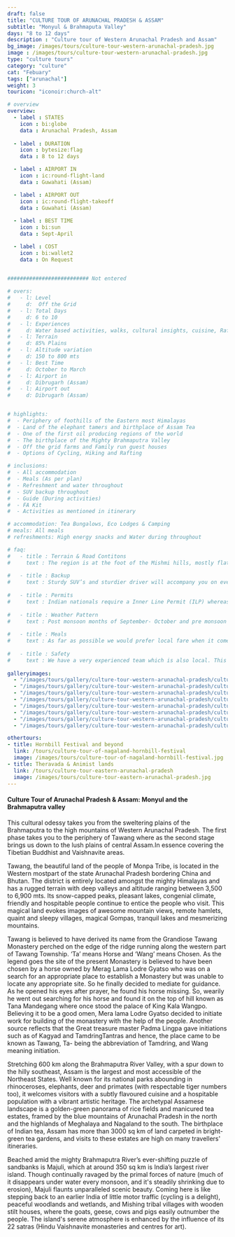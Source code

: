 ```yaml
---
draft: false
title: "CULTURE TOUR OF ARUNACHAL PRADESH & ASSAM"
subtitle: "Monyul & Brahmaputa Valley"
days: "8 to 12 days"
description : "Culture tour of Western Arunachal Pradesh and Assam"
bg_image: /images/tours/culture-tour-western-arunachal-pradesh.jpg
image : /images/tours/culture-tour-western-arunachal-pradesh.jpg
type: "culture tours"
category: "culture"
cat: "Febuary"
tags: ["arunachal"]
weight: 3
touricon: "iconoir:church-alt"

# overview
overview:
  - label : STATES
    icon : bi:globe
    data : Arunachal Pradesh, Assam
    
  - label : DURATION
    icon : bytesize:flag
    data : 8 to 12 days

  - label : AIRPORT IN
    icon : ic:round-flight-land
    data : Guwahati (Assam)

  - label : AIRPORT OUT
    icon : ic:round-flight-takeoff
    data : Guwahati (Assam)
    
  - label : BEST TIME
    icon : bi:sun
    data : Sept-April

  - label : COST
    icon : bi:wallet2
    data : On Request

 
########################## Not entered

# overs:
#   - l: Level 
#     d:  Off the Grid
#   - l: Total Days 
#     d: 6 to 10
#   - l: Experiences
#     d: Water based activities, walks, cultural insights, cuisine, Rafting & cycling
#   - l: Terrain 
#     d: 85% Plains
#   - l: Altitude variation 
#     d: 150 to 800 mts
#   - l: Best Time 
#     d: October to March
#   - l: Airport in 
#     d: Dibrugarh (Assam)
#   - l: Airport out
#     d: Dibrugarh (Assam)


# highlights:
#  - Periphery of foothills of the Eastern most Himalayas
#  - Land of the elephant tamers and birthplace of Assam Tea
#  - One of the first oil producing regions of the world
#  - The birthplace of the Mighty Brahmaputra Valley
#  - Off the grid farms and Family run guest houses
#  - Options of Cycling, Hiking and Rafting

# inclusions:
#  - All accommodation
#  - Meals (As per plan)
#  - Refreshment and water throughout
#  - SUV backup throughout
#  - Guide (During activities)
#  - FA Kit
#  - Activities as mentioned in itinerary

# accommodation: Tea Bungalows, Eco Lodges & Camping
# meals: All meals
# refreshments: High energy snacks and Water during throughout

# faq:
#   - title : Terrain & Road Contitons
#     text : The region is at the foot of the Mishmi hills, mostly flat river plains
  
#   - title : Backup
#     text : Sturdy SUV’s and sturdier driver will accompany you on every trip. the condition of roads do not allow for larger vehicles, however do our best to provide you the best in comfort in relation to the routes that we ply on. These vehicles are along right from your airport pick up to your drop back to the airport.
  
#   - title : Permits
#     text : Indian nationals require a Inner Line Permit (ILP) whereas foreign nationals require Restricted Area Permits (RAP), both of which have a certain fees applicable.
  
#   - title : Weather Pattern
#     text : Post monsoon months of September- October and pre monsoon months of March-April are very pleasant with blue skies and a fair days. Peak winters are from November to February with the mercury coming down below 18 C, in the evenings, however the days are still favourable for cycling.
  
#   - title : Meals
#     text : As far as possible we would prefer local fare when it comes to meals, however we understand the need for comfort food when multiple days of intense exertion is required. Nutritious and palatable foot is always freshly cooked with fresh local ingredients. We provide potable packaged water which we carry in large 20lt cans so as keep plastic to the minimum. Reusable water bottles are provided at the onset of each journey.
  
#   - title : Safety
#     text : We have a very experienced team which is also local. This reflects in the overall safety of our tours. Rest assured your guides know where extra attention is required and when. All our routes are well known to us, we know where the nearest medical facilities are, we know whom to contact if in case of an emergency, we know all the alternate routes in case of road blockages. We have CASEVAC protocols in place to streamline the process in case of emergencies. You can rest easy knowing that in the outdoors in general and this region in particular you are in safe hands with us.
  
galleryimages:
  - "/images/tours/gallery/culture-tour-western-arunachal-pradesh/culture-tour-western-arunachal-pradesh1.jpg"
  - "/images/tours/gallery/culture-tour-western-arunachal-pradesh/culture-tour-western-arunachal-pradesh2.jpg"
  - "/images/tours/gallery/culture-tour-western-arunachal-pradesh/culture-tour-western-arunachal-pradesh3.jpg"
  - "/images/tours/gallery/culture-tour-western-arunachal-pradesh/culture-tour-western-arunachal-pradesh4.jpg"
  - "/images/tours/gallery/culture-tour-western-arunachal-pradesh/culture-tour-western-arunachal-pradesh5.jpg"  
  - "/images/tours/gallery/culture-tour-western-arunachal-pradesh/culture-tour-western-arunachal-pradesh6.jpg"
  - "/images/tours/gallery/culture-tour-western-arunachal-pradesh/culture-tour-western-arunachal-pradesh7.jpg"
  - "/images/tours/gallery/culture-tour-western-arunachal-pradesh/culture-tour-western-arunachal-pradesh8.jpg"

othertours:
- title: Hornbill Festival and beyond 
  link: /tours/culture-tour-of-nagaland-hornbill-festival
  image: /images/tours/culture-tour-of-nagaland-hornbill-festival.jpg
- title: Theravada & Animist lands 
  link: /tours/culture-tour-eastern-arunachal-pradesh
  image: /images/tours/culture-tour-eastern-arunachal-pradesh.jpg
--- 
```


#### Culture Tour of Arunachal Pradesh & Assam: Monyul and the Brahmaputra valley
 
This cultural odessy takes you from the sweltering plains of the Brahmaputra to the high mountains of Western Arunachal Pradesh. The first phase takes you to the periphery of Tawang where as the second stage brings us down to the lush plains of central Assam.In essence covering the Tibetian Buddhist and Vaishnavite areas.

Tawang, the beautiful land of the people of Monpa Tribe, is located in the Western mostpart of the state Arunachal Pradesh bordering China and Bhutan. The district is entirely located amongst the mighty Himalayas and has a rugged terrain with deep valleys and altitude ranging between 3,500 to 6,900 mts. Its snow-capped peaks, pleasant lakes, congenial climate, friendly and hospitable people continue to entice the people who visit. This magical land evokes images of awesome mountain views, remote hamlets, quaint and sleepy villages, magical Gompas, tranquil lakes and mesmerizing mountains.

Tawang is believed to have derived its name from the Grandiose Tawang Monastery perched on the edge of the ridge running along the western part of Tawang Township. ‘Ta’ means Horse and ‘Wang’ means Chosen. As the legend goes the site of the present Monastery is believed to have been chosen by a horse owned by Merag Lama Lodre Gyatso who was on a search for an appropriate place to establish a Monastery but was unable to locate any appropriate site. So he finally decided to mediate for guidance. As he opened his eyes after prayer, he found his horse missing. So, wearily he went out searching for his horse and found it on the top of hill known as Tana Mandegang where once stood the palace of King Kala Wangpo. Believing it to be a good omen, Mera lama Lodre Gyatso decided to initiate work for building of the monastery with the help of the people. Another source reflects that the Great treasure master Padma Lingpa gave initiations such as of Kagyad and TamdringTantras and hence, the place came to be known as Tawang, Ta- being the abbreviation of Tamdring, and Wang meaning initiation.

Stretching 600 km along the Brahmaputra River Valley, with a spur down to the hilly southeast, Assam is the largest and most accessible of the Northeast States. Well known for its national parks abounding in rhinoceroses, elephants, deer and primates (with respectable tiger numbers too), it welcomes visitors with a subtly flavoured cuisine and a hospitable population with a vibrant artistic heritage. The archetypal Assamese landscape is a golden-green panorama of rice fields and manicured tea estates, framed by the blue mountains of Arunachal Pradesh in the north and the highlands of Meghalaya and Nagaland to the south. The birthplace of Indian tea, Assam has more than 3000 sq km of land carpeted in bright-green tea gardens, and visits to these estates are high on many travellers' itineraries.

Beached amid the mighty Brahmaputra River’s ever-shifting puzzle of sandbanks is Majuli, which at around 350 sq km is India’s largest river island. Though continually ravaged by the primal forces of nature (much of it disappears under water every monsoon, and it's steadily shrinking due to erosion), Majuli flaunts unparalleled scenic beauty. Coming here is like stepping back to an earlier India of little motor traffic (cycling is a delight), peaceful woodlands and wetlands, and Mishing tribal villages with wooden stilt houses, where the goats, geese, cows and pigs easily outnumber the people. The island's serene atmosphere is enhanced by the influence of its 22 satras (Hindu Vaishnavite monasteries and centres for art).